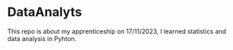# DataAnalyts
This repo is about my apprenticeship on 17/11/2023, I learned statistics and data analysis in Pyhton.
